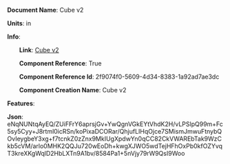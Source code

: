 **Document Name**: Cube v2

**Units**: in

**Info**:

&emsp;&emsp;**Link**: [Cube v2](/data4/Cylinder-0c54d3e2-1fac-4091-9ddd-216e9271f41c/Cube%20v2-2f9074f0-5609-4d34-8383-1a92ad7ae3dc/timeline.md)

&emsp;&emsp;**Component Reference**: True

&emsp;&emsp;**Component Reference Id**: 2f9074f0-5609-4d34-8383-1a92ad7ae3dc

&emsp;&emsp;**Component Creation Name**: Cube v2



**Features**:



**Json**: eNqNUNtqAyEQ/ZUiFFrY6aprsjGv+YwQgnVGkEYtVhdK2H/vLPSlpQ99m+Fc5sy5Cyy+J8rtml0icRSn/koPixaDCORar/QhjufLIHqOjce7SMismJmwuFtnybQOvIeygbeY3xg+f7tcnkZ0zZnx9MkIUgXpdwYn0qCC82CkVWAREbTak9WzCkb5cVM/arlo0MHK2QQJu720wEoDh+kwgXJWO5wdTejHFhOxPb0kfOZYvqT3kreXKgWqlD2HbLXTn9A1bv/8584Pa1+5nVjy79rW9QsI9Woo

